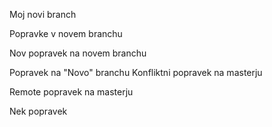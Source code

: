 Moj novi branch

Popravke v novem branchu

Nov popravek na novem branchu

Popravek na "Novo" branchu
Konfliktni popravek na masterju

Remote popravek na masterju

Nek popravek
